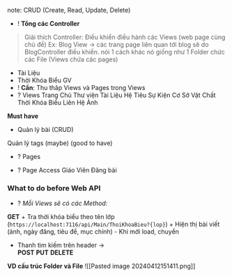 note: CRUD (Create, Read, Update, Delete)

+ ! **Tổng các Controller**
>Giải thích Controller:  Điều khiển điều hành các Views (web page cùng chủ đề)
>Ex: Blog View -> các trang page liên quan tới blog sẽ do BlogController điều khiển.
>nói 1 cách khác nó giống như 1 Folder chức các File (Views chứa các pages)
+ Tài Liệu
+ Thời Khóa Biểu GV
+ ! **Cần**: Thu thâp Views và Pages trong Views
+ ? Views
Trang Chủ
Thư viện
Tài Liệu
Hệ Tiêu 
Sự Kiện
Cơ Sở Vật Chất
Thời Khóa Biểu
Liên Hệ
Ảnh 

**Must have**
+ Quản lý bài (CRUD)

Quản lý tags (maybe) (good to have)



+ ? Pages



+ ? Page Access
Giáo Viên 
	Đăng bài


### What to do before Web API
+ ? *Mỗi Views sẽ có các Method:*

**GET**
	+ Tra thời khóa biểu theo tên lớp (`https://localhost:7116/api/Main/ThoiKhoaBieu?{lop}`)
	+ Hiện thị bài viết (ảnh, ngày đăng, tiêu đề, mục chính) - Khi mới load, chuyển 

+ Thanh tìm kiếm trên header ->  
**POST**
**PUT**
**DELETE**


**VD cấu trúc Folder và File**
![[Pasted image 20240412151411.png]]
